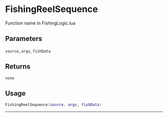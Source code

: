 # FishingReelSequence
Function name in FishingLogic.lua
## Parameters
`source`, `args`, `fishData`
## Returns
`none`
## Usage
```lua
FishingReelSequence(source, args, fishData)
```
---
